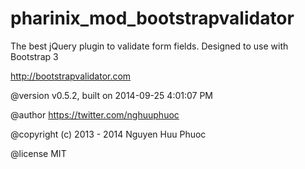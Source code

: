 # pharinix_mod_bootstrapvalidator
The best jQuery plugin to validate form fields. Designed to use with Bootstrap 3

http://bootstrapvalidator.com

@version     v0.5.2, built on 2014-09-25 4:01:07 PM

@author      https://twitter.com/nghuuphuoc

@copyright   (c) 2013 - 2014 Nguyen Huu Phuoc

@license     MIT